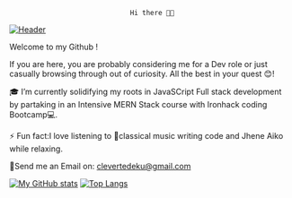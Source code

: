                                   Hi there 👋🏽
                       


[![Header](https://github.com/Cleverttech/Cleverttech-logo(white-bg).png "Header")](http://cleverttech.com/)


  Welcome to my Github !
  
 If you are here, you are probably considering me for a Dev role or just casually browsing through out of curiosity. All the best in your quest 😊!
 
 
🎓 I’m currently solidifying my roots in JavaSCript Full stack development by partaking in an Intensive MERN Stack course with Ironhack coding Bootcamp💻.

⚡ Fun fact:I love listening to 🎵classical music writing code and Jhene Aiko while relaxing.

📩Send me an Email on: clevertedeku@gmail.com

[![My GitHub stats](https://github-readme-stats.vercel.app/api?username=Cleverttech&hide=prs&show_icons=true&theme=dracula)](https://github.com/anuraghazra/github-readme-stats)
[![Top Langs](https://github-readme-stats.vercel.app/api/top-langs/?username=Cleverttech&layout=compact&theme=dracula)](https://github.com/Cleverttech/github-readme-stats)

